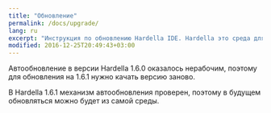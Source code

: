 ```yaml
---
title: "Обновление"
permalink: /docs/upgrade/
lang: ru
excerpt: "Инструкция по обновлению Hardella IDE. Hardella это среда для программирования ПЛК на языках группы 61131 (ST и т.п.)"
modified: 2016-12-25T20:49:43+03:00
---
```


Автообновление в версии Hardella 1.6.0 оказалось нерабочим, поэтому для обновления на 1.6.1 нужно качать версию заново.

В Hardella 1.6.1 механизм автообновления проверен, поэтому в будущем обновляться можно будет из самой среды.
